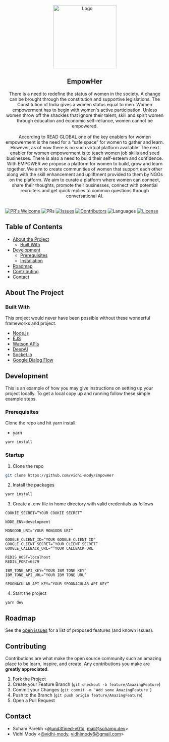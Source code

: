 <p align="center">
    <img src="https://media.istockphoto.com/vectors/butterfly-woman-with-leaf-wings-design-inspiration-vector-id1173058386?k=6&m=1173058386&s=612x612&w=0&h=3ECcqLtRC3H5OgR-6T7PTd6C7MhzPR3auXs0q9rSDV4=" width="200" alt="Logo">

<!-- PROJECT LOGO -->
<p align="center">

  <h2 align="center">EmpowHer</h2>

  <p align="center">
    There is a need to redefine the status of women in the society. A change can be brought through the constitution and
supportive legislations. The Constitution of India gives a women status equal to men. Women empowerment has to
begin with women's active participation. Unless women throw off the shackles that ignore their talent, skill and spirit women through education and economic self-reliance, women cannot be empowered.<br><br>
    According to READ GLOBAL one of the key enablers for women empowerment is the need for a “safe space” for
women to gather and learn. However, as of now there is no such virtual platform available. The next enabler for women
empowerment is to teach women job skills and seed businesses. There is also a need to build their self-esteem and
confidence. With EMPOWER we propose a platform for women to build, grow and learn together. We aim to create
communities of women that support each other along with the skill enhancement and upliftment provided to them by
NGOs on the platform. We aim to curate a platform where women can connect, share their thoughts, promote their businesses, connect with potential recruiters and get quick replies to common questions through conversational AI.
    <br><br>
  </p>
</p>


[![PR's Welcome](https://img.shields.io/badge/PRs-welcome-brightgreen.svg?style=flat)](https://github.com/vidhi-mody/Vihaan/pulls)
![PRs](https://img.shields.io/github/issues-pr-closed/vidhi-mody/Vihaan?color=pink)
[![Issues](https://img.shields.io/github/issues-raw/vidhi-mody/Vihaan)](https://github.com/vidhi-mody/Vihaan/issues)
[![Contributors](https://img.shields.io/github/contributors/vidhi-mody/Vihaan)]()
![Languages](https://img.shields.io/github/languages/count/vidhi-mody/Vihaan)
[![License](https://img.shields.io/badge/License-Apache%202.0-blue.svg)](https://opensource.org/licenses/Apache-2.0)

<!-- TABLE OF CONTENTS -->

## Table of Contents

- [About the Project](#about-the-project)
  - [Built With](#built-with)
- [Development](#development)
  - [Prerequisites](#prerequisites)
  - [Installation](#installation)
- [Roadmap](#roadmap)
- [Contributing](#contributing)
- [Contact](#contact)

<!-- ABOUT THE PROJECT -->

## About The Project

<!--
[![Product Name Screen Shot][product-screenshot]](https://example.com)
-->

### Built With

This project would never have been possible without these wonderful frameworks and project.

- [Node.js](https://nodejs.org)
- [EJS](https://ejs.co)
- [Watson APIs](https://github.com/watson-developer-cloud/node-sdk#readme)
- [DeepAI](https://deepai.org/machine-learning-model/nsfw-detector)
- [Socket.io](https://www.npmjs.com/package/socket.io)
- [Google Dialog Flow](https://cloud.google.com/dialogflow/docs)

<!-- GETTING STARTED -->

## Development

This is an example of how you may give instructions on setting up your project locally.
To get a local copy up and running follow these simple example steps.

### Prerequisites

Clone the repo and hit yarn install.

- yarn

```sh
yarn install
```

### Startup

1. Clone the repo

```sh
git clone https://github.com/vidhi-mody/EmpowHer
```

2. Install the packages

```sh
yarn install
```

3. Create a .env file in home directory with valid credentials as follows

```
COOKIE_SECRET=“YOUR COOKIE SECRET”

NODE_ENV=development

MONGODB_URI=“YOUR MONGODB URI”

GOOGLE_CLIENT_ID=“YOUR GOOGLE CLIENT ID”
GOOGLE_CLIENT_SECRET=“YOUR CLIENT SECRET”
GOOGLE_CALLBACK_URL=“”YOUR CALLBACK URL

REDIS_HOST=localhost
REDIS_PORT=6379

IBM_TONE_API_KEY=“YOUR IBM TONE KEY”
IBM_TONE_API_URL=“YOUR IBM TONE URL”

SPOONACULAR_API_KEY=“YOUR SPOONACULAR API KEY”
```

4. Start the project

```JS
yarn dev
```

<!-- ROADMAP -->

## Roadmap

See the [open issues](https://github.com/vidhi-mody/EmpowHer/issues) for a list of proposed features (and known issues).

<!-- CONTRIBUTING -->

## Contributing

Contributions are what make the open source community such an amazing place to be learn, inspire, and create. Any contributions you make are **greatly appreciated**.

1. Fork the Project
2. Create your Feature Branch (`git checkout -b feature/AmazingFeature`)
3. Commit your Changes (`git commit -m 'Add some AmazingFeature'`)
4. Push to the Branch (`git push origin feature/AmazingFeature`)
5. Open a Pull Request

<!-- CONTACT -->

## Contact

- Soham Parekh <[@und3fined-v01d](https://github.com/und3fined-v01d), [mail@sohamp.dev](mail@sohamp.dev)>
- Vidhi Mody <[@vidhi-mody](https://github.com/vidhi-mody),  vidhimody6@gmail.com>
